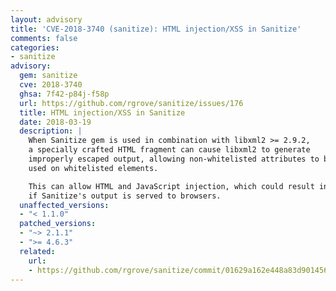```yaml
---
layout: advisory
title: 'CVE-2018-3740 (sanitize): HTML injection/XSS in Sanitize'
comments: false
categories:
- sanitize
advisory:
  gem: sanitize
  cve: 2018-3740
  ghsa: 7f42-p84j-f58p
  url: https://github.com/rgrove/sanitize/issues/176
  title: HTML injection/XSS in Sanitize
  date: 2018-03-19
  description: |
    When Sanitize gem is used in combination with libxml2 >= 2.9.2,
    a specially crafted HTML fragment can cause libxml2 to generate
    improperly escaped output, allowing non-whitelisted attributes to be
    used on whitelisted elements.

    This can allow HTML and JavaScript injection, which could result in XSS
    if Sanitize's output is served to browsers.
  unaffected_versions:
  - "< 1.1.0"
  patched_versions:
  - "~> 2.1.1"
  - ">= 4.6.3"
  related:
    url:
    - https://github.com/rgrove/sanitize/commit/01629a162e448a83d901456d0ba8b65f3b03d46e
---
```

